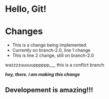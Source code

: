# Hello, Git!
# Changes
- This is a change being implemented.
- Currently on branch-2.0, line 1 change
- This is line 2 change, still on branch-2.0


wazzzzuuuuupppppp,,,,,    this is a conflict branch

***hey, there. i am making this change***

## Developement is amazing!!!
